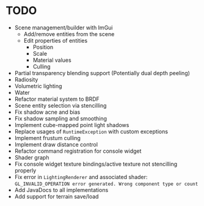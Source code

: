 # TODO

* Scene management/builder with ImGui
  * Add/remove entities from the scene
  * Edit properties of entities
    * Position
    * Scale
    * Material values
    * Culling
* Partial transparency blending support (Potentially dual depth peeling)
* Radiosity
* Volumetric lighting
* Water
* Refactor material system to BRDF
* Scene entity selection via stencilling
* Fix shadow acne and bias
* Fix shadow sampling and smoothing
* Implement cube-mapped point light shadows
* Replace usages of `RuntimeException` with custom exceptions
* Implement frustum culling
* Implement draw distance control
* Refactor command registration for console widget
* Shader graph
* Fix console widget texture bindings/active texture not stencilling properly
* Fix error in `LightingRenderer` and associated shader: `GL_INVALID_OPERATION error generated. Wrong component type or count`
* Add JavaDocs to all implementations
* Add support for terrain save/load